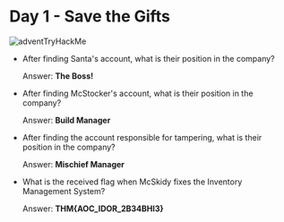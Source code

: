 # Day 1 - Save the Gifts

![adventTryHackMe](https://user-images.githubusercontent.com/51766689/144512518-c7fe8bdd-197b-4913-aaf9-12d6a2afdce6.PNG)



* After finding Santa's account, what is their position in the company?

    Answer: **The Boss!**

* After finding McStocker's account, what is their position in the company?

    Answer: **Build Manager** 

* After finding the account responsible for tampering, what is their position in the company?

    Answer: **Mischief Manager**

* What is the received flag when McSkidy fixes the Inventory Management System?

    Answer: **THM{AOC_IDOR_2B34BHI3}** 

